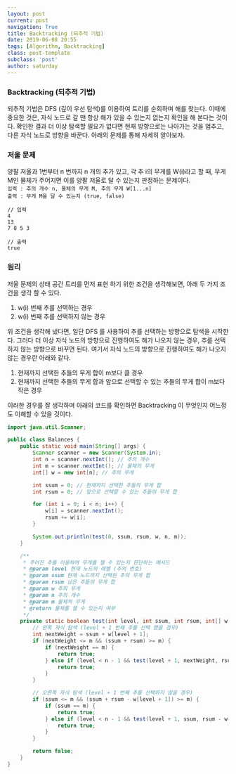 ```yaml
---
layout: post
current: post
navigation: True
title: Backtracking (되추적 기법)
date: 2019-06-08 20:55
tags: [Algorithm, Backtracking]
class: post-template
subclass: 'post'
author: saturday
---
```


### Backtracking (되추적 기법)
되추적 기법은 DFS (깊이 우선 탐색)를 이용하여 트리를 순회하며 해를 찾는다.
이때에 중요한 것은, 자식 노드로 갈 땐 항상 해가 있을 수 있는지 없는지 확인을 해 본다는 것이다.
확인한 결과 더 이상 탐색할 필요가 없다면 현재 방향으로는 나아가는 것을 멈추고, 다른 자식 노드로 방향을 바꾼다.
아래의 문제를 통해 자세히 알아보자.

### 저울 문제
양팔 저울과 1번부터 n 번까지 n 개의 추가 있고, 각 추 i의 무게를 W(i)라고 할 때,
무게 M인 물체가 주어지면 이를 양팔 저울로 달 수 있는지 판정하는 문제이다.   
`입력 : 추의 개수 n, 물체의 무게 M, 추의 무게 W[1...n]`   
`출력 : 무게 M을 달 수 있는지 (true, false)`
```
// 입력
4
13
7 8 5 3

// 출력
true
```

### 원리
저울 문제의 상태 공간 트리를 먼저 표현 하기 위한 조건을 생각해보면, 아래 두 가지 조건을 생각 할 수 있다.
1. w(i) 번째 추를 선택하는 경우
2. w(i) 번째 추를 선택하지 않는 경우

위 조건을 생각해 냈다면, 일단 DFS 를 사용하여 추를 선택하는 방향으로 탐색을 시작한다.
그러다 더 이상 자식 노드의 방향으로 진행하여도 해가 나오지 않는 경우, 추를 선택하지 않는 방향으로 바꾸면 된다.
여기서 자식 노드의 방향으로 진행하여도 해가 나오지 않는 경우란 아래와 같다.
1. 현재까지 선택한 추들의 무게 합이 m보다 클 경우
2. 현재까지 선택한 추들의 무게 합과 앞으로 선택할 수 있는 추들의 무게 합이 m보다 작은 경우

이러한 경우를 잘 생각하며 아래의 코드를 확인하면 Backtracking 이 무엇인지 어느정도 이해할 수 있을 것이다.

```java
import java.util.Scanner;

public class Balances {
    public static void main(String[] args) {
        Scanner scanner = new Scanner(System.in);
        int n = scanner.nextInt(); // 추의 개수
        int m = scanner.nextInt(); // 물체의 무게
        int[] w = new int[n]; // 추의 무게

        int ssum = 0; // 현재까지 선택한 추들의 무게 합
        int rsum = 0; // 앞으로 선택할 수 있는 추들의 무게 합

        for (int i = 0; i < n; i++) {
            w[i] = scanner.nextInt();
            rsum += w[i];
        }

        System.out.println(test(0, ssum, rsum, w, n, m));
    }

    /**
     * 주어진 추를 이용하여 무게를 잴 수 있는지 판단하는 메서드
     * @param level 현재 노드의 레벨 (추의 번호)
     * @param ssum 현재 노드까지 선택된 추의 무게 합
     * @param rsum 남은 추들의 무게 합
     * @param w 추의 무게
     * @param n 추의 개수
     * @param m 물체의 무게
     * @return 물체를 잴 수 있는지 여부
     */
    private static boolean test(int level, int ssum, int rsum, int[] w, int n, int m) {
        // 왼쪽 자식 탐색 (level + 1 번째 추를 선택 했을 경우)
        int nextWeight = ssum + w[level + 1];
        if (nextWeight <= m && (ssum + rsum) >= m) {
            if (nextWeight == m) {
                return true;
            } else if (level < n - 1 && test(level + 1, nextWeight, rsum - w[level + 1], w, n, m)) {
                return true;
            }
        }

        // 오른쪽 자식 탐색 (level + 1 번째 추를 선택하지 않을 경우)
        if (ssum <= m && (ssum + rsum - w[level + 1]) >= m) {
            if (ssum == m) {
                return true;
            } else if (level < n - 1 && test(level + 1, ssum, rsum - w[level + 1], w, n, m)) {
                return true;
            }
        }

        return false;
    }
}
```
